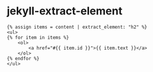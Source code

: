 # jekyll-extract-element

```liquid
{% assign items = content | extract_element: "h2" %}
<ul>
{% for item in items %}
    <ol>
        <a href="#{{ item.id }}">{{ item.text }}</a>
    </ol>
{% endfor %}
</ul>
```